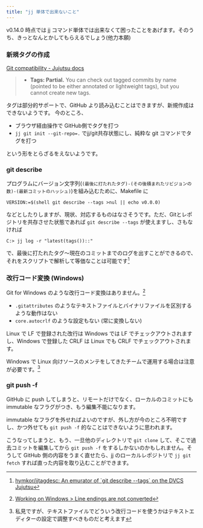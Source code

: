 ```yaml
---
title: "jj 単体で出来ないこと"
---
```

v0.14.0 時点では jj コマンド単体では出来なくて困ったことをあげます。そのうち、きっとなんとかしてもらえるでしょう(他力本願)

### 新規タグの作成

[Git compatibility - Jujutsu docs](https://martinvonz.github.io/jj/v0.14.0/git-compatibility/#supported-features)
> * **Tags: Partial.** You can check out tagged commits by name (pointed to be either annotated or lightweight tags), but you cannot create new tags.

タグは部分的サポートで、GitHub より読み込むことはできますが、新規作成はできないようです。 今のところ、

- ブラウザ経由操作で GitHub側でタグを打つ
- `jj git init --git-repo=.` でjj/git共存状態にし、純粋な git コマンドでタグを打つ

という形をとらざるをえないようです。

### git describe

プログラムにバージョン文字列(`(最後に打たれたタグ)-(その後積まれたリビジョンの数)-(最新コミットのハッシュ)`)を組み込むために、Makefile に

```
VERSION:=$(shell git describe --tags >nul || echo v0.0.0)
```

などとしたりしますが、現状、対応するものはなさそうです。ただ、Gitとレポジトリを共存させた状態であれば `git describe --tags` が使えますし、さもなければ

```
C:> jj log -r "latest(tags())::"
```

で、最後に打たれたタグ〜現在のコミットまでのログを出すことができるので、それをスクリプトで解析して等価なことは可能です[^jjtagdesc]

[^jjtagdesc]: [hymkor/jjtagdesc: An emurator of \`git describe --tags\` on the DVCS Jujutsu](https://github.com/hymkor/jjtagdesc)

### 改行コード変換 (Windows)

Git for Windows のような改行コード変換はありません。[^crlf]

+ `.gitattributes` のようなテキストファイルとバイナリファイルを区別するような動作はない
+ `core.autocrlf` のような設定もない (常に変換しない)

Linux で LF で登録された改行は Windows では LF でチェックアウトされますし、Windows で登録した CRLF は Linux でも CRLF でチェックアウトされます。

Windows で Linux 向けソースのメンテをしてきたチームで運用する場合は注意が必要です。[^crlf2]

[^crlf]: [Working on Windows &gt; Line endings are not converted](https://martinvonz.github.io/jj/v0.14.0/windows/#line-endings-are-not-converted)
[^crlf2]: 私見ですが、テキストファイルでどういう改行コードを使うかはテキストエディターの設定で調整すべきものだと考えます

### git push -f

GitHub に push してしまうと、リモートだけでなく、ローカルのコミットにも immutable なフラグがつき、もう編集不能になります。

immutable なフラグを外せればよいのですが、外し方が今のところ不明ですし、かつ外せても `git push -f` 的なことはできないように思われます。

こうなってしまうと、もう、一旦他のディレクトリで `git clone` して、そこで過去コミットを編集してから `git push -f` をするしかないのかもしれません。そうして GitHub 側の内容をうまく直せたら、jj のローカルレポジトリで `jj git fetch` すれば直った内容を取り込むことができます。
